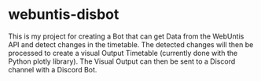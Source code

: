 # webuntis-disbot
This is my project for creating a Bot that can get Data from the WebUntis API and detect changes in the timetable. The detected changes will then be processed to create a visual Output Timetable (currently done with the Python plotly library). The Visual Output can then be sent to a Discord channel with a Discord Bot.

